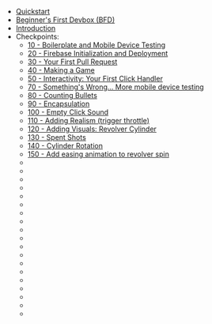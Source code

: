 - [Quickstart](quickstart)
- [Beginner's First Devbox (BFD)](bfd)
- [Introduction](introduction)
- Checkpoints:
  - [10 - Boilerplate and Mobile Device Testing](c/cp10)
  - [20 - Firebase Initialization and Deployment](c/cp20)
  - [30 - Your First Pull Request](c/cp30)
  - [40 - Making a Game](c/cp40)
  - [50 - Interactivity: Your First Click Handler](c/cp50)
  - [70 - Something's Wrong... More mobile device testing](c/cp70)
  - [80 - Counting Bullets](c/cp80)
  - [90 - Encapsulation](c/cp90)
  - [100 - Empty Click Sound](c/cp100)
  - [110 - Adding Realism (trigger throttle)](c/cp110)
  - [120 - Adding Visuals: Revolver Cylinder](c/cp120)
  - [130 - Spent Shots](c/cp130)
  - [140 - Cylinder Rotation](c/cp140)
  - [150 - Add easing animation to revolver spin](c/cp150)
  - [](c/cp)
  - [](c/cp)
  - [](c/cp)
  - [](c/cp)
  - [](c/cp)
  - [](c/cp)
  - [](c/cp)
  - [](c/cp)
  - [](c/cp)
  - [](c/cp)
  - [](c/cp)
  - [](c/cp)
  - [](c/cp)
  - [](c/cp)
  - [](c/cp)
  - [](c/cp)
  - [](c/cp)
  - [](c/cp)
  - [](c/cp)
